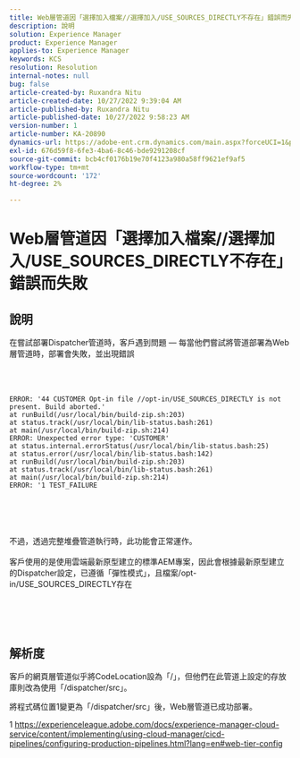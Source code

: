 ```yaml
---
title: Web層管道因「選擇加入檔案//選擇加入/USE_SOURCES_DIRECTLY不存在」錯誤而失敗
description: 說明
solution: Experience Manager
product: Experience Manager
applies-to: Experience Manager
keywords: KCS
resolution: Resolution
internal-notes: null
bug: false
article-created-by: Ruxandra Nitu
article-created-date: 10/27/2022 9:39:04 AM
article-published-by: Ruxandra Nitu
article-published-date: 10/27/2022 9:58:23 AM
version-number: 1
article-number: KA-20890
dynamics-url: https://adobe-ent.crm.dynamics.com/main.aspx?forceUCI=1&pagetype=entityrecord&etn=knowledgearticle&id=40255430-db55-ed11-bba2-6045bd006239
exl-id: 676d59f8-6fe3-4ba6-8c46-bde9291208cf
source-git-commit: bcb4cf0176b19e70f4123a980a58ff9621ef9af5
workflow-type: tm+mt
source-wordcount: '172'
ht-degree: 2%

---
```


# Web層管道因「選擇加入檔案//選擇加入/USE_SOURCES_DIRECTLY不存在」錯誤而失敗

## 說明

在嘗試部署Dispatcher管道時，客戶遇到問題 — 每當他們嘗試將管道部署為Web層管道時，部署會失敗，並出現錯誤<br><br> <br><br>

```
ERROR: '44 CUSTOMER Opt-in file //opt-in/USE_SOURCES_DIRECTLY is not present. Build aborted.'
at runBuild(/usr/local/bin/build-zip.sh:203)
at status.track(/usr/local/bin/lib-status.bash:261)
at main(/usr/local/bin/build-zip.sh:214)
ERROR: Unexpected error type: 'CUSTOMER'
at status.internal.errorStatus(/usr/local/bin/lib-status.bash:25)
at status.error(/usr/local/bin/lib-status.bash:142)
at runBuild(/usr/local/bin/build-zip.sh:203)
at status.track(/usr/local/bin/lib-status.bash:261)
at main(/usr/local/bin/build-zip.sh:214)
ERROR: '1 TEST_FAILURE
```

<br><br> <br><br>不過，透過完整堆疊管道執行時，此功能會正常運作。<br><br>客戶使用的是使用雲端最新原型建立的標準AEM專案，因此會根據最新原型建立的Dispatcher設定，已遵循「彈性模式」，且檔案/opt-in/USE_SOURCES_DIRECTLY存在<br><br> <br><br> 

## 解析度


客戶的網頁層管道似乎將CodeLocation設為「/」，但他們在此管道上設定的存放庫則改為使用「/dispatcher/src」。

將程式碼位置1變更為「/dispatcher/src」後，Web層管道已成功部署。



1 https://experienceleague.adobe.com/docs/experience-manager-cloud-service/content/implementing/using-cloud-manager/cicd-pipelines/configuring-production-pipelines.html?lang=en#web-tier-config
